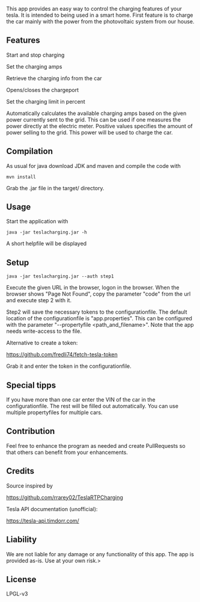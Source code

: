This app provides an easy way to control the charging features of your tesla. It is intended to being used in a smart home. 
First feature is to charge the car mainly with the power from the photovoltaic system from our house.

## Features

Start and stop charging

Set the charging amps

Retrieve the charging info from the car

Opens/closes the chargeport

Set the charging limit in percent

Automatically calculates the available charging amps based on the given power currently sent to the grid. 
This can be used if one measures the power directly at the electric meter. Positive values specifies the amount of power selling to the grid. 
This power will be used to charge the car.

## Compilation

As usual for java download JDK and maven and compile the code with

    mvn install
    
Grab the .jar file in the target/ directory.

## Usage

Start the application with 

	java -jar teslacharging.jar -h
	
A short helpfile will be displayed

## Setup

	java -jar teslacharging.jar --auth step1

Execute the given URL in the browser, logon in the browser. When the browser shows "Page Not Found", copy the parameter "code" from the url and execute step 2 with it.

Step2 will save the necessary tokens to the configurationfile. The default location of the configurationfile is "app.properties". 
This can be configured with the parameter "--propertyfile <path_and_filename>". Note that the app needs write-access to the file.

Alternative to create a token:

https://github.com/fredli74/fetch-tesla-token

Grab it and enter the token in the configurationfile. 

## Special tipps

If you have more than one car enter the VIN of the car in the configurationfile. The rest will be filled out automatically.
You can use multiple propertyfiles for multiple cars.

## Contribution

Feel free to enhance the program as needed and create PullRequests so that others can benefit from your enhancements.

## Credits

Source inspired by 

https://github.com/rrarey02/TeslaRTPCharging

Tesla API documentation (unofficial):

https://tesla-api.timdorr.com/


## Liability

We are not liable for any damage or any functionality of this app. The app is provided as-is. Use at your own risk.>
## License

LPGL-v3
